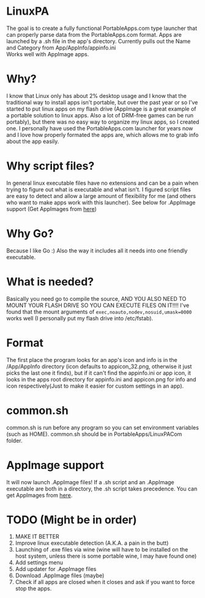 # LinuxPA
The goal is to create a fully functional PortableApps.com type launcher that can properly parse data from the PortableApps.com format. Apps are launched by a .sh file in the app's directory. Currently pulls out the Name and Category from App/AppInfo/appinfo.ini  
Works well with AppImage apps.

# Why?
I know that Linux only has about 2% desktop usage and I know that the traditional way to install apps isn't portable, but over the past year or so I've started to put linux apps on my flash drive (AppImage is a great example of a portable solution to linux apps. Also a lot of DRM-free games can be run portably), but there was no easy way to organize my linux apps, so I created one. I personally have used the PortableApps.com launcher for years now and I love how properly formated the apps are, which allows me to grab info about the app easily.  

# Why script files?
In general linux executable files have no extensions and can be a pain when trying to figure out what is executable and what isn't. I figured script files are easy to detect and allow a large amount of flexibility for me (and others who want to make apps work with this launcher). See below for .AppImage support (Get AppImages from [here](https://bintray.com/probono/AppImages))

# Why Go?
Because I like Go :) Also the way it includes all it needs into one friendly executable.

# What is needed?
Basically you need go to compile the source, AND YOU ALSO NEED TO MOUNT YOUR FLASH DRIVE SO YOU CAN EXECUTE FILES ON IT!!!! I've found that the mount arguments of `exec,noauto,nodev,nosuid,umask=0000` works well (I personally put my flash drive into /etc/fstab).

# Format
The first place the program looks for an app's icon and info is in the /App/AppInfo directory (icon defaults to appicon_32.png, otherwise it just picks the last one it finds), but if it can't find the appinfo.ini or app icon, it looks in the apps root directory for appinfo.ini and appicon.png for info and icon respectively(Just to make it easier for custom settings in an app).

# common.sh
common.sh is run before any program so you can set environment variables (such as HOME). common.sh should be in PortableApps/LinuxPACom folder.

# AppImage support
It will now launch .AppImage files! If a .sh script and an .AppImage executable are both in a directory, the .sh script takes precedence. You can get AppImages from [here](https://bintray.com/probono/AppImages).

# TODO (Might be in order)
1. MAKE IT BETTER  
1. Improve linux executable detection (A.K.A. a pain in the butt)    
1. Launching of .exe files via wine (wine will have to be installed on the host system, unless there is some portable wine, I may have found one)  
1. Add settings menu  
1. Add updater for .AppImage files   
1. Download .AppImage files (maybe)  
1. Check if all apps are closed when it closes and ask if you want to force stop the apps.  

